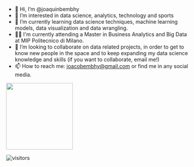- 👋 Hi, I’m @joaquinbembhy
- 👀 I’m interested in data science, analytics, technology and sports
- 🌱 I’m currently learning data science techniques, machine learning models, data visualization and data wrangling.
- 👨‍🎓 I'm currently attending a Master in Business Analytics and Big Data at MIP Politecnico di Milano.
- 💞️ I’m looking to collaborate on data related projects, in order to get to know new people in the space and to keep expanding my data science knowledge and skills (if you want to collaborate, email me!)
- 📫 How to reach me: joacobembhy@gmail.com or find me in any social media.

<img height="180em" src="https://github-readme-stats.vercel.app/api?username=joaquinbembhy&show_icons=true&hide_border=true&&count_private=true&include_all_commits=true" />

![visitors](https://visitor-badge.glitch.me/badge?page_id=${joaquinbembhy}.${joaquinbembhy.id})

<!---
joaquinbembhy/joaquinbembhy is a ✨ special ✨ repository because its `README.md` (this file) appears on your GitHub profile.
You can click the Preview link to take a look at your changes.
--->
